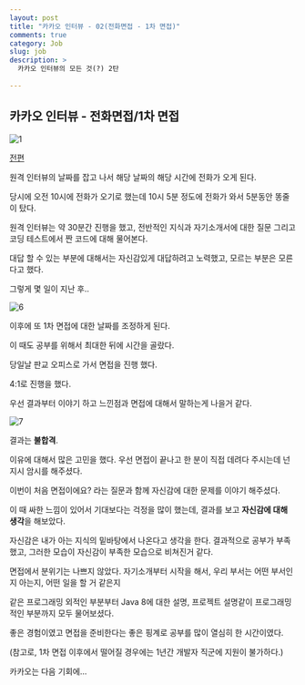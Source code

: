 ```yaml
---
layout: post
title: "카카오 인터뷰 - 02(전화면접 - 1차 면접)"
comments: true
category: Job
slug: job
description: >
  카카오 인터뷰의 모든 것(?) 2탄
  
---
```


## 카카오 인터뷰 - 전화면접/1차 면접

![1](https://user-images.githubusercontent.com/22094017/71953113-803e4f00-3224-11ea-80e8-2198c7e17f0b.png)


[전편](https://g-onl.github.io/job/2020/01/08/kakao-interview-01)

원격 인터뷰의 날짜를 잡고 나서 해당 날짜의 해당 시간에 전화가 오게 된다.

당시에 오전 10시에 전화가 오기로 했는데 10시 5분 정도에 전화가 와서 5분동안 똥줄이 탔다.

원격 인터뷰는 약 30분간 진행을 했고, 전반적인 지식과 자기소개서에 대한 질문 그리고 코딩 테스트에서 짠 코드에 대해 물어본다.

대답 할 수 있는 부분에 대해서는 자신감있게 대답하려고 노력했고, 모르는 부분은 모른다고 했다.

그렇게 몇 일이 지난 후..

![6](https://user-images.githubusercontent.com/22094017/71953094-6ef54280-3224-11ea-9a89-68228cc3e3b5.png)

이후에 또 1차 면접에 대한 날짜를 조정하게 된다.

이 때도 공부를 위해서 최대한 뒤에 시간을 골랐다.

당일날 판교 오피스로 가서 면접을 진행 했다.

4:1로 진행을 했다.

우선 결과부터 이야기 하고 느낀점과 면접에 대해서 말하는게 나을거 같다. 

![7](https://user-images.githubusercontent.com/22094017/71953096-6f8dd900-3224-11ea-8547-d3bf8cdd0d15.png)

결과는 <strong>불합격</strong>.

이유에 대해서 많은 고민을 했다. 우선 면접이 끝나고 한 분이 직접 데려다 주시는데 넌지시 암시를 해주셨다.

이번이 처음 면접이에요? 라는 질문과 함께 자신감에 대한 문제를 이야기 해주셨다.

이 때 싸한 느낌이 있어서 기대보다는 걱정을 많이 했는데, 결과를 보고 <strong>자신감에 대해 생각</strong>을 해보았다.

자신감은 내가 아는 지식의 밑바탕에서 나온다고 생각을 한다. 결과적으로 공부가 부족했고, 그러한 모습이 자신감이 부족한 모습으로 비쳐진거 같다.

면접에서 분위기는 나쁘지 않았다. 자기소개부터 시작을 해서, 우리 부서는 어떤 부서인지 아는지, 어떤 일을 할 거 같은지 

같은 프로그래밍 외적인 부분부터 Java 8에 대한 설명, 프로젝트 설명같이 프로그래밍적인 부분까지 모두 물어보셨다. 

좋은 경험이였고 면접을 준비한다는 좋은 핑계로 공부를 많이 열심히 한 시간이였다.

(참고로, 1차 면접 이후에서 떨어질 경우에는 1년간 개발자 직군에 지원이 불가하다.)

카카오는 다음 기회에...
<!--stackedit_data:
eyJoaXN0b3J5IjpbNDY3MzIwMThdfQ==
-->
